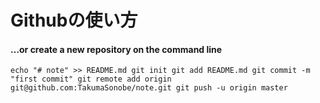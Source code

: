 # Githubの使い方

#### …or create a new repository on the command line

``
echo "# note" >> README.md
git init
git add README.md
git commit -m "first commit"
git remote add origin git@github.com:TakumaSonobe/note.git
git push -u origin master
``

